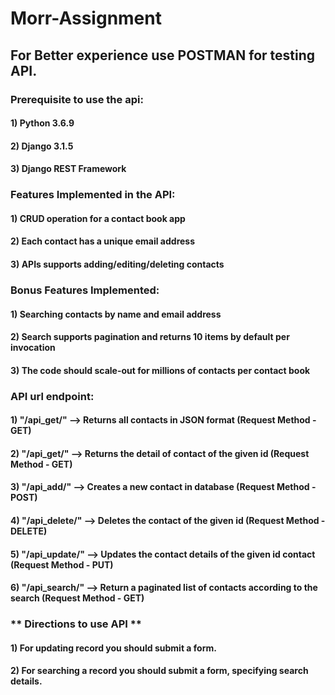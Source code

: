 # Morr-Assignment

## For Better experience use POSTMAN for testing API.

### Prerequisite to use the api:

#### 1) Python 3.6.9

#### 2) Django 3.1.5

#### 3) Django REST Framework

### Features Implemented in the API:

#### 1) CRUD operation for a contact book app

#### 2) Each contact has a unique email address

#### 3) APIs supports adding/editing/deleting contacts

### Bonus Features Implemented:

#### 1) Searching contacts by name and email address

#### 2) Search supports pagination and returns 10 items by default per invocation

#### 3) The code should scale-out for millions of contacts per contact book

### API url endpoint:

#### 1) "/api_get/" --> Returns all contacts in JSON format (Request Method - GET)

#### 2) "/api_get/<id>" --> Returns the detail of contact of the given id (Request Method - GET)

#### 3) "/api_add/" --> Creates a new contact in database (Request Method - POST)

#### 4) "/api_delete/<id>" --> Deletes the contact of the given id (Request Method - DELETE)

#### 5) "/api_update/<id>" --> Updates the contact details of the given id contact (Request Method - PUT)

#### 6) "/api_search/" --> Return a paginated list of contacts according to the search (Request Method - GET)

### ** Directions to use API **

#### 1) For updating record you should submit a form.

#### 2) For searching a record you should submit a form, specifying search details.
